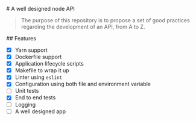 # A well designed node API

> The purpose of this repository is to propose a set of good practices regarding
> the development of an API, from A to Z.

## Features

-   [x] Yarn support
-   [x] Dockerfile support
-   [x] Application lifecycle scripts
-   [x] Makefile to wrap it up
-   [x] Linter using `eslint`
-   [x] Configuration using both file and environment variable
-   [ ] Unit tests
-   [x] End to end tests
-   [ ] Logging
-   [ ] A well designed app
